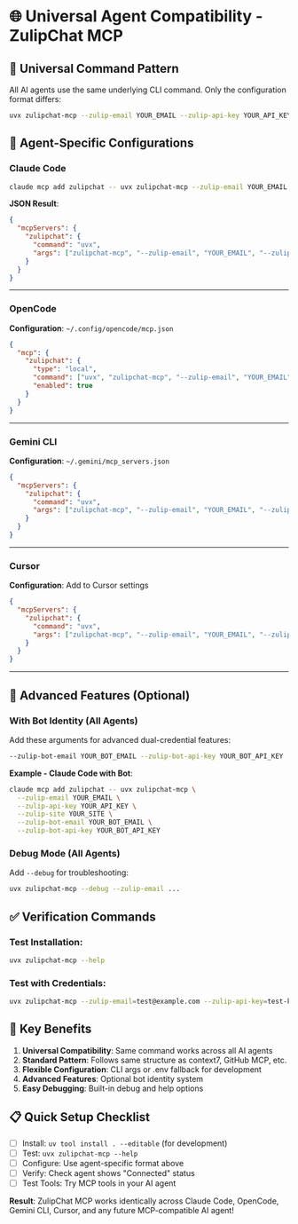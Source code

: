 # 🌐 Universal Agent Compatibility - ZulipChat MCP

## 🎯 **Universal Command Pattern**

All AI agents use the same underlying CLI command. Only the configuration format differs:

```bash
uvx zulipchat-mcp --zulip-email YOUR_EMAIL --zulip-api-key YOUR_API_KEY --zulip-site YOUR_SITE
```

## 🤖 **Agent-Specific Configurations**

### **Claude Code** 
```bash
claude mcp add zulipchat -- uvx zulipchat-mcp --zulip-email YOUR_EMAIL --zulip-api-key YOUR_API_KEY --zulip-site YOUR_SITE
```

**JSON Result**:
```json
{
  "mcpServers": {
    "zulipchat": {
      "command": "uvx",
      "args": ["zulipchat-mcp", "--zulip-email", "YOUR_EMAIL", "--zulip-api-key", "YOUR_API_KEY", "--zulip-site", "YOUR_SITE"]
    }
  }
}
```

---

### **OpenCode**
**Configuration**: `~/.config/opencode/mcp.json`
```json
{
  "mcp": {
    "zulipchat": {
      "type": "local",
      "command": ["uvx", "zulipchat-mcp", "--zulip-email", "YOUR_EMAIL", "--zulip-api-key", "YOUR_API_KEY", "--zulip-site", "YOUR_SITE"],
      "enabled": true
    }
  }
}
```

---

### **Gemini CLI**
**Configuration**: `~/.gemini/mcp_servers.json`
```json
{
  "mcpServers": {
    "zulipchat": {
      "command": "uvx",
      "args": ["zulipchat-mcp", "--zulip-email", "YOUR_EMAIL", "--zulip-api-key", "YOUR_API_KEY", "--zulip-site", "YOUR_SITE"]
    }
  }
}
```

---

### **Cursor**
**Configuration**: Add to Cursor settings
```json
{
  "mcpServers": {
    "zulipchat": {
      "command": "uvx",
      "args": ["zulipchat-mcp", "--zulip-email", "YOUR_EMAIL", "--zulip-api-key", "YOUR_API_KEY", "--zulip-site", "YOUR_SITE"]
    }
  }
}
```

---

## 🚀 **Advanced Features (Optional)**

### **With Bot Identity** (All Agents)
Add these arguments for advanced dual-credential features:
```bash
--zulip-bot-email YOUR_BOT_EMAIL --zulip-bot-api-key YOUR_BOT_API_KEY
```

**Example - Claude Code with Bot**:
```bash
claude mcp add zulipchat -- uvx zulipchat-mcp \
  --zulip-email YOUR_EMAIL \
  --zulip-api-key YOUR_API_KEY \
  --zulip-site YOUR_SITE \
  --zulip-bot-email YOUR_BOT_EMAIL \
  --zulip-bot-api-key YOUR_BOT_API_KEY
```

### **Debug Mode** (All Agents)
Add `--debug` for troubleshooting:
```bash
uvx zulipchat-mcp --debug --zulip-email ...
```

## ✅ **Verification Commands**

### **Test Installation**:
```bash
uvx zulipchat-mcp --help
```

### **Test with Credentials**:
```bash
uvx zulipchat-mcp --zulip-email=test@example.com --zulip-api-key=test-key --zulip-site=https://test.zulipchat.com --debug
```

## 🔧 **Key Benefits**

1. **Universal Compatibility**: Same command works across all AI agents
2. **Standard Pattern**: Follows same structure as context7, GitHub MCP, etc.
3. **Flexible Configuration**: CLI args or .env fallback for development
4. **Advanced Features**: Optional bot identity system
5. **Easy Debugging**: Built-in debug and help options

## 📋 **Quick Setup Checklist**

- [ ] Install: `uv tool install . --editable` (for development)
- [ ] Test: `uvx zulipchat-mcp --help`
- [ ] Configure: Use agent-specific format above
- [ ] Verify: Check agent shows "Connected" status
- [ ] Test Tools: Try MCP tools in your AI agent

**Result**: ZulipChat MCP works identically across Claude Code, OpenCode, Gemini CLI, Cursor, and any future MCP-compatible AI agent!